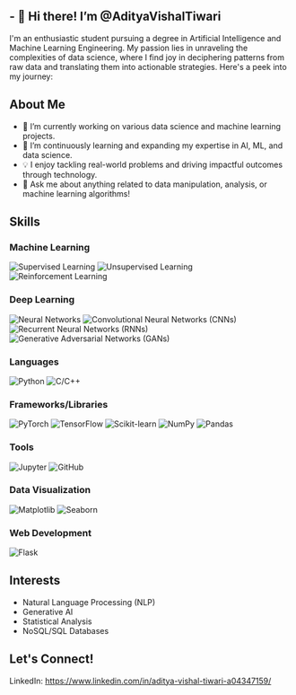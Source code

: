 ## - 👋 Hi there! I’m @AdityaVishalTiwari
I'm an enthusiastic student pursuing a degree in Artificial Intelligence and Machine Learning Engineering. My passion lies in unraveling the complexities of data science, where I find joy in deciphering patterns from raw data and translating them into actionable strategies. Here's a peek into my journey:

## About Me
- 🔭 I’m currently working on various data science and machine learning projects.
- 🌱 I’m continuously learning and expanding my expertise in AI, ML, and data science.
- 💡 I enjoy tackling real-world problems and driving impactful outcomes through technology.
- 💬 Ask me about anything related to data manipulation, analysis, or machine learning algorithms!

## Skills
### Machine Learning
![Supervised Learning](https://cdn.jsdelivr.net/gh/simple-icons/simple-icons/icons/scikitlearn.svg)
![Unsupervised Learning](https://cdn.jsdelivr.net/gh/simple-icons/simple-icons/icons/scikitlearn.svg)
![Reinforcement Learning](https://cdn.jsdelivr.net/gh/simple-icons/simple-icons/icons/scikitlearn.svg)

### Deep Learning
![Neural Networks](https://cdn.jsdelivr.net/gh/simple-icons/simple-icons/icons/tensorflow.svg)
![Convolutional Neural Networks (CNNs)](https://cdn.jsdelivr.net/gh/simple-icons/simple-icons/icons/tensorflow.svg)
![Recurrent Neural Networks (RNNs)](https://cdn.jsdelivr.net/gh/simple-icons/simple-icons/icons/tensorflow.svg)
![Generative Adversarial Networks (GANs)](https://cdn.jsdelivr.net/gh/simple-icons/simple-icons/icons/tensorflow.svg)

### Languages
![Python](https://cdn.jsdelivr.net/gh/simple-icons/simple-icons/icons/python.svg)
![C/C++](https://cdn.jsdelivr.net/gh/simple-icons/simple-icons/icons/cplusplus.svg)

### Frameworks/Libraries
![PyTorch](https://pytorch.org/assets/images/pytorch-logo.png)
![TensorFlow](https://cdn.jsdelivr.net/gh/simple-icons/simple-icons/icons/tensorflow.svg)
![Scikit-learn](https://cdn.jsdelivr.net/gh/simple-icons/simple-icons/icons/scikitlearn.svg)
![NumPy](https://numpy.org/images/logos/numpy.svg)
![Pandas](https://pandas.pydata.org/static/img/pandas.svg)

### Tools
![Jupyter](https://cdn.jsdelivr.net/gh/simple-icons/simple-icons/icons/jupyter.svg)
![GitHub](https://cdn.jsdelivr.net/gh/simple-icons/simple-icons/icons/github.svg)

### Data Visualization
![Matplotlib](https://matplotlib.org/stable/_static/logo2_compressed.svg)
![Seaborn](https://seaborn.pydata.org/_images/seaborn-logo.png)

### Web Development
![Flask](https://flask.palletsprojects.com/en/2.0.x/_images/flask-logo.png)


## Interests
- Natural Language Processing (NLP)
- Generative AI
- Statistical Analysis
- NoSQL/SQL Databases

## Let's Connect!
LinkedIn: https://www.linkedin.com/in/aditya-vishal-tiwari-a04347159/
